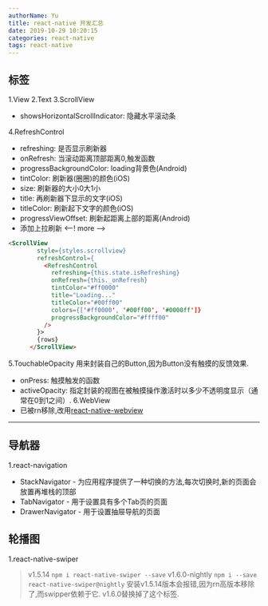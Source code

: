 ```yaml
---
authorName: Yu
title: react-native 开发汇总
date: 2019-10-29 10:20:15
categories: react-native
tags: react-native
---
```

## 标签

1.View
2.Text
3.ScrollView
- showsHorizontalScrollIndicator: 隐藏水平滚动条

4.RefreshControl
- refreshing: 是否显示刷新器
- onRefresh: 当滚动距离顶部距离0,触发函数
- progressBackgroundColor: loading背景色(Android)
- tintColor: 刷新器(圈圈)的颜色(iOS)
- size: 刷新器的大小0大1小
- title: 再刷新器下显示的文字(iOS)
- titleColor: 刷新起下文字的颜色(iOS)
- progressViewOffset: 刷新起距离上部的距离(Android)
- 添加上拉刷新
<--! more -->
```html
<ScrollView
        style={styles.scrollview}
        refreshControl={
          <RefreshControl
            refreshing={this.state.isRefreshing}
            onRefresh={this._onRefresh}
            tintColor="#ff0000"
            title="Loading..."
            titleColor="#00ff00"
            colors={['#ff0000', '#00ff00', '#0000ff']}
            progressBackgroundColor="#ffff00"
          />
        }>
        {rows}
      </ScrollView>
```
<!-- more -->
5.TouchableOpacity
用来封装自己的Button,因为Button没有触摸的反馈效果.
- onPress: 触摸触发的函数
- activeOpacity: 指定封装的视图在被触摸操作激活时以多少不透明度显示（通常在0到1之间）.
6.WebView
- 已被rn移除,改用[react-native-webview](https://github.com/react-native-community/react-native-webview)
---
## 导航器

1.react-navigation
- StackNavigator - 为应用程序提供了一种切换的方法,每次切换时,新的页面会放置再堆栈的顶部
- TabNavigator - 用于设置具有多个Tab页的页面
- DrawerNavigator - 用于设置抽屉导航的页面

## 轮播图
1.react-native-swiper
> v1.5.14
`npm i react-native-swiper --save`
> v1.6.0-nightly
`npm i --save react-native-swiper@nightly`
安装v1.5.14版本会报错,因为rn高版本移除了<ViewPagerAndroid />,而swipper依赖于它.
v1.6.0替换掉了这个标签.
